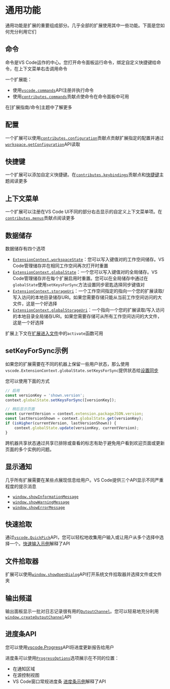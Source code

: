 # 通用功能
通用功能是扩展的重要组成部分。几乎全部的扩展使用其中一些功能。下面是您如何充分利用它们
## 命令
命令是VS Code运作的中心。您打开命令面板运行命令，绑定自定义快捷键给命令，在上下文菜单右击调用命令

一个扩展能：
- 使用[`vscode.commands`](/9.%20%E5%8F%82%E8%80%83/1.%20VS%20Code%20API.md##commands)API注册并执行命令
- 使用[`contributes.commands`](/9.%20%E5%8F%82%E8%80%83/2.%20%E8%B4%A1%E7%8C%AE%E7%82%B9.md##contributes.commands)贡献点使命令在命令面板中可用

在[扩展指南/命令]主题中了解更多
## 配置
一个扩展可以使用[`contributes.configuration`](/9.%20%E5%8F%82%E8%80%83/2.%20%E8%B4%A1%E7%8C%AE%E7%82%B9.md##contributes.configuration)贡献点贡献扩展指定的配置并通过[`workspace.getConfiguration`](/9.%20%E5%8F%82%E8%80%83/1.%20VS%20Code%20API.md##工作空间)API读取
## 快捷键
一个扩展可以添加自定义快捷键。在[`contributes.keybindings`](/9.%20%E5%8F%82%E8%80%83/2.%20%E8%B4%A1%E7%8C%AE%E7%82%B9.md##contributes.keybindings)贡献点和[快捷键](https://code.visualstudio.com/docs/getstarted/keybindings)主题阅读更多
## 上下文菜单
一个扩展可以注册在VS Code UI不同的部分右击显示的自定义上下文菜单项。在[`contributes.menus`](/9.%20%E5%8F%82%E8%80%83/2.%20%E8%B4%A1%E7%8C%AE%E7%82%B9.md##contributes.menus)贡献点阅读更多
## 数据储存
数据储存有四个选项
- [`ExtensionContext.workspaceState`](/9.%20%E5%8F%82%E8%80%83/1.%20VS%20Code%20API.md###ExtensionContext)：您可以写入键值对的工作空间储存。VS Code管理储存并在相同工作空间再次打开时重置
- [`ExtensionContext.globalState`](/9.%20%E5%8F%82%E8%80%83/1.%20VS%20Code%20API.md###ExtensionContext)：一个您可以写入键值对的全局储存。VS Code管理储存并在每个扩展启用时重置。您可以在全局储存中通过在`globalState`使用`setKeysForSync`方法设置同步密匙选择同步键值对
- [`ExtensionContext.storageUri`](/9.%20%E5%8F%82%E8%80%83/1.%20VS%20Code%20API.md###ExtensionContext)：一个工作空间指定的指向一个您的扩展读取/写入访问的本地目录储存URI。如果您需要存储只能从当前工作空间访问的大文件，这是一个好选择
- [`ExtensionContext.globalStorageUri`](/9.%20%E5%8F%82%E8%80%83/1.%20VS%20Code%20API.md###ExtensionContext)：一个指向一个您的扩展读取/写入访问的本地目录全局储存URI。如果您需要存储可从所有工作空间访问的大文件，这是一个好选择

扩展上下文在[扩展进入文件](/2.%20%E5%BC%80%E5%A7%8B/2.%20%E6%89%A9%E5%B1%95%E8%A7%A3%E5%89%96.md#扩展进入文件)中的`activate`函数可用
## setKeyForSync示例
如果您的扩展需要在不同的机器上保留一些用户状态，那么使用`vscode.ExtensionContext.globalState.setKeysForSync`提供状态给[设置同步](https://code.visualstudio.com/docs/editor/settings-sync)

您可以使用下面的方式
```typescript
// 启用
const versionKey = 'shown.version';
context.globalState.setKeysForSync([versionKey]);

// 稍后显示页面
const currentVersion = context.extension.packageJSON.version;
const lastVersionShown = context.globalState.get(versionKey);
if (isHigher(currentVersion, lastVersionShown)) {
    context.globalState.update(versionKey, currentVersion);
}
```
跨机器共享状态通过共享已排除或查看的标志有助于避免用户看到欢迎页面或更新页面的多个实例的问题。
## 显示通知
几乎所有扩展需要在某些点展现信息给用户。VS Code提供三个API显示不同严重程度的提示消息
- [`window.showInformationMessage`](/9.%20%E5%8F%82%E8%80%83/1.%20VS%20Code%20API.md##window)
- [`window.showWarningMessage`](/9.%20%E5%8F%82%E8%80%83/1.%20VS%20Code%20API.md##window)
- [`window.showErrorMessage`](/9.%20%E5%8F%82%E8%80%83/1.%20VS%20Code%20API.md##window)
## 快速拾取
通过[`vscode.QuickPick`](/9.%20%E5%8F%82%E8%80%83/1.%20VS%20Code%20API.md###QuickPick<T>)API，您可以轻松地收集用户输入或让用户从多个选择中选择一个。[快速输入示例](https://github.com/microsoft/vscode-extension-samples/tree/main/quickinput-sample)解释了API
## 文件拾取器
扩展可以使用[`window.showOpenDialog`](/9.%20%E5%8F%82%E8%80%83/1.%20VS%20Code%20API.md##window)API打开系统文件拾取器并选择文件或文件夹
## 输出频道
输出面板显示一批对日志记录很有用的[`OutputChannel`](/9.%20%E5%8F%82%E8%80%83/1.%20VS%20Code%20API.md###OutputChannel)。您可以轻易地充分利用[`window.createOutputChannel`](/9.%20%E5%8F%82%E8%80%83/1.%20VS%20Code%20API.md##window)API
## 进度条API
您可以使用[vscode.Progress](/9.%20%E5%8F%82%E8%80%83/1.%20VS%20Code%20API.md###Progress<T>)API将进度更新报告给用户

进度条可以使用[`ProgressOptions`](/9.%20%E5%8F%82%E8%80%83/1.%20VS%20Code%20API.md###ProgressOptions)选项展示在不同的位置：
- 在通知区域
- 在源控制视图
- VS Code窗口常规进度条
[进度条示例](https://github.com/microsoft/vscode-extension-samples/tree/main/progress-sample)解释了API
